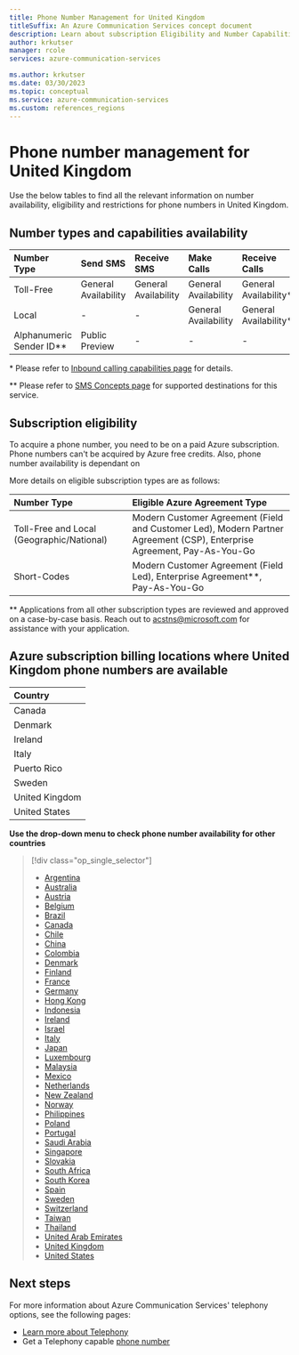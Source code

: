 ```yaml
---
title: Phone Number Management for United Kingdom
titleSuffix: An Azure Communication Services concept document
description: Learn about subscription Eligibility and Number Capabilities for PSTN and SMS Numbers in United Kingdom.
author: krkutser
manager: rcole
services: azure-communication-services

ms.author: krkutser
ms.date: 03/30/2023
ms.topic: conceptual
ms.service: azure-communication-services
ms.custom: references_regions
---
```


# Phone number management for United Kingdom
Use the below tables to find all the relevant information on number availability, eligibility and restrictions for phone numbers in United Kingdom.


## Number types and capabilities availability

| Number Type | Send SMS             | Receive SMS          | Make Calls           | Receive Calls          |
| :---------- | :------------------- | :------------------- | :------------------- | :--------------------- |
| Toll-Free   |General Availability  | General Availability | General Availability | General Availability\* |
| Local       | -                    | -                    | General Availability | General Availability\* |
|Alphanumeric Sender ID\**|Public Preview|-|-|-|

\* Please refer to [Inbound calling capabilities page](../telephony/inbound-calling-capabilities.md) for details.

\** Please refer to [SMS Concepts page](../sms/concepts.md) for supported destinations for this service.

## Subscription eligibility

To acquire a phone number, you need to be on a paid Azure subscription. Phone numbers can't be acquired by Azure free credits. Also, phone number availability is dependant on 

More details on eligible subscription types are as follows:

| Number Type                      | Eligible Azure Agreement Type                                                                             |
| :------------------------------- | :-------------------------------------------------------------------------------------------------------- |
| Toll-Free and Local (Geographic/National) | Modern Customer Agreement (Field and Customer Led), Modern Partner Agreement (CSP), Enterprise Agreement, Pay-As-You-Go |
| Short-Codes                      | Modern Customer Agreement (Field Led), Enterprise Agreement**, Pay-As-You-Go                                      |

\** Applications from all other subscription types are reviewed and approved on a case-by-case basis. Reach out to acstns@microsoft.com for assistance with your application.


## Azure subscription billing locations where United Kingdom phone numbers are available
| Country |
| :---------- |
|Canada|
|Denmark|
|Ireland|
|Italy|
|Puerto Rico|
|Sweden|
|United Kingdom|
|United States|


**Use the drop-down menu to check phone number availability for other countries**
> [!div class="op_single_selector"]
>
> - [Argentina](../numbers/phone-number-management-for-argentina.md)
> - [Australia](../numbers/phone-number-management-for-australia.md)
> - [Austria](../numbers/phone-number-management-for-austria.md)
> - [Belgium](../numbers/phone-number-management-for-belgium.md)
> - [Brazil](../numbers/phone-number-management-for-brazil.md)
> - [Canada](../numbers/phone-number-management-for-canada.md)
> - [Chile](../numbers/phone-number-management-for-chile.md)
> - [China](../numbers/phone-number-management-for-china.md)
> - [Colombia](../numbers/phone-number-management-for-colombia.md)
> - [Denmark](../numbers/phone-number-management-for-denmark.md)
> - [Finland](../numbers/phone-number-management-for-finland.md)
> - [France](../numbers/phone-number-management-for-france.md)
> - [Germany](../numbers/phone-number-management-for-germany.md)
> - [Hong Kong](../numbers/phone-number-management-for-hong-kong.md)
> - [Indonesia](../numbers/phone-number-management-for-indonesia.md)
> - [Ireland](../numbers/phone-number-management-for-ireland.md)
> - [Israel](../numbers/phone-number-management-for-israel.md)
> - [Italy](../numbers/phone-number-management-for-italy.md)
> - [Japan](../numbers/phone-number-management-for-japan.md)
> - [Luxembourg](../numbers/phone-number-management-for-luxembourg.md)
> - [Malaysia](../numbers/phone-number-management-for-malaysia.md)
> - [Mexico](../numbers/phone-number-management-for-mexico.md)
> - [Netherlands](../numbers/phone-number-management-for-netherlands.md)
> - [New Zealand](../numbers/phone-number-management-for-new-zealand.md)
> - [Norway](../numbers/phone-number-management-for-norway.md)
> - [Philippines](../numbers/phone-number-management-for-philippines.md)
> - [Poland](../numbers/phone-number-management-for-poland.md)
> - [Portugal](../numbers/phone-number-management-for-portugal.md)
> - [Saudi Arabia](../numbers/phone-number-management-for-saudi-arabia.md)
> - [Singapore](../numbers/phone-number-management-for-singapore.md)
> - [Slovakia](../numbers/phone-number-management-for-slovakia.md)
> - [South Africa](../numbers/phone-number-management-for-south-africa.md)
> - [South Korea](../numbers/phone-number-management-for-south-korea.md)
> - [Spain](../numbers/phone-number-management-for-spain.md)
> - [Sweden](../numbers/phone-number-management-for-sweden.md)
> - [Switzerland](../numbers/phone-number-management-for-switzerland.md)
> - [Taiwan](../numbers/phone-number-management-for-taiwan.md)
> - [Thailand](../numbers/phone-number-management-for-thailand.md)
> - [United Arab Emirates](../numbers/phone-number-management-for-united-arab-emirates.md)
> - [United Kingdom](../numbers/phone-number-management-for-united-kingdom.md)
> - [United States](../numbers/phone-number-management-for-united-states.md)


## Next steps

For more information about Azure Communication Services' telephony options, see the following pages:

- [Learn more about Telephony](../telephony/telephony-concept.md)
- Get a Telephony capable [phone number](../../quickstarts/telephony/get-phone-number.md)
